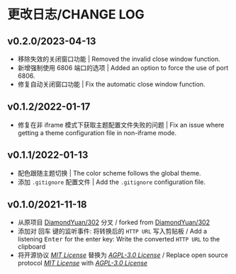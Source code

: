 # 更改日志/CHANGE LOG

## v0.2.0/2023-04-13

- 移除失效的关闭窗口功能 | Removed the invalid close window function.
- 新增强制使用 6806 端口的选项 | Added an option to force the use of port 6806.
- 修复自动关闭窗口功能 | Fix the automatic close window function.

## v0.1.2/2022-01-17

- 修复在非 iframe 模式下获取主题配置文件失败的问题 | Fix an issue where getting a theme configuration file in non-iframe mode.

## v0.1.1/2022-01-13

- 配色跟随主题切换 | The color scheme follows the global theme.
- 添加 `.gitignore` 配置文件 | Add the `.gitignore` configuration file.

## v0.1.0/2021-11-18

- 从原项目 [DiamondYuan/302](https://github.com/DiamondYuan/302) 分叉 / forked from [DiamondYuan/302](https://github.com/DiamondYuan/302)
- 添加对 <kbd>回车</kbd> 键的监听事件: 将转换后的 `HTTP URL` 写入剪贴板 / Add a listening <kbd>Enter</kbd> for the enter key: Write the converted `HTTP URL` to the clipboard
- 将开源协议 *[MIT License](https://github.com/DiamondYuan/302/blob/main/LICENSE)* 替换为 *[AGPL-3.0 License](https://github.com/Zuoqiu-Yingyi/widget-url-scheme/blob/main/LICENSE)* / Replace open source protocol *[MIT License](https://github.com/DiamondYuan/302/blob/main/LICENSE)* with *[AGPL-3.0 License](https://github.com/Zuoqiu-Yingyi/widget-url-scheme/blob/main/LICENSE)*
